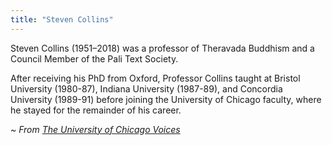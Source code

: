 ```yaml
---
title: "Steven Collins"
---
```


Steven Collins (1951–2018) was a professor of Theravada Buddhism and a Council Member of the Pali Text Society.

After receiving his PhD from Oxford, Professor Collins taught at Bristol University (1980-87), Indiana University (1987-89), and Concordia University (1989-91) before joining the University of Chicago faculty, where he stayed for the remainder of his career.

_~ From [The University of Chicago Voices](https://voices.uchicago.edu/collinssymposium/more-on-steven-collins/)_

